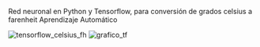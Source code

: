 Red neuronal en Python y Tensorflow, para conversión de grados celsius a farenheit
Aprendizaje Automático

![tensorflow_celsius_fh](https://user-images.githubusercontent.com/29576337/204955277-8eeab7a1-1ae7-4b6f-a1d8-2d926713cfad.jpg)
![grafico_tf](https://user-images.githubusercontent.com/29576337/204955289-2a1d4c58-3be7-4d2e-8bad-5938ebc1d860.png)
